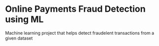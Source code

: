 
# Online Payments Fraud Detection using ML

Machine learning project that helps detect fraudelent transactions from a given dataset